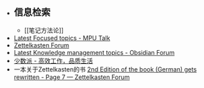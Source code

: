 - ## 信息检索
	- [[笔记方法论]]
- [Latest Focused topics - MPU Talk](https://talk.macpowerusers.com/c/focused/11)
- [Zettelkasten Forum](https://forum.zettelkasten.de/)
- [Latest Knowledge management topics - Obsidian Forum](https://forum.obsidian.md/c/knowledge-management/6)
- [少数派 - 高效工作，品质生活](https://sspai.com/)
- 一本关于Zettelkasten的书 [2nd Edition of the book (German) gets rewritten - Page 7 — Zettelkasten Forum](https://forum.zettelkasten.de/discussion/624/2nd-edition-of-the-book-german-gets-rewritten/p7)